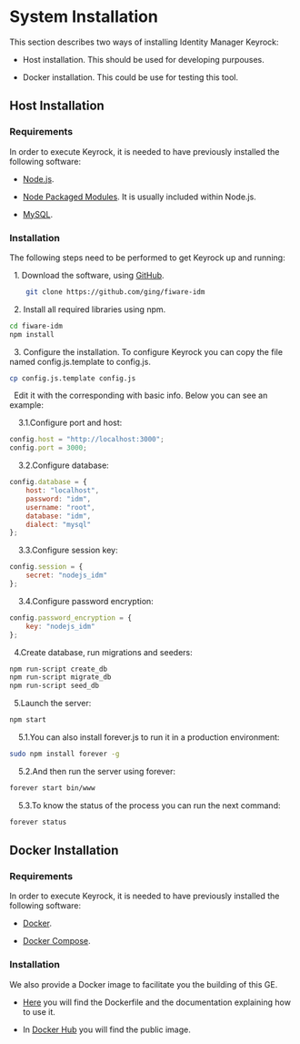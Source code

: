 # System Installation

This section describes two ways of installing Identity Manager Keyrock:

-   Host installation. This should be used for developing purpouses.

-   Docker installation. This could be use for testing this tool.

## Host Installation

### Requirements

In order to execute Keyrock, it is needed to have previously installed the
following software:

-   [Node.js](http://nodejs.org/download).

-   [Node Packaged Modules](https://npmjs.org). It is usually included within
    Node.js.

-   [MySQL](https://www.mysql.com).

### Installation

The following steps need to be performed to get Keyrock up and running:

&nbsp;&nbsp;1\. Download the software, using
[GitHub](http://github.com/ging/fiware-idm).

```bash
    git clone https://github.com/ging/fiware-idm
```

&nbsp;&nbsp;2\. Install all required libraries using npm.

```bash
cd fiware-idm
npm install
```

&nbsp;&nbsp;3\. Configure the installation. To configure Keyrock you can copy
the file named config.js.template to config.js.

```bash
cp config.js.template config.js
```

&nbsp;&nbsp;Edit it with the corresponding with basic info. Below you can see an
example:

&nbsp;&nbsp;&nbsp;&nbsp;3.1\.Configure port and host:

```javascript
config.host = "http://localhost:3000";
config.port = 3000;
```

&nbsp;&nbsp;&nbsp;&nbsp;3.2\.Configure database:

```javascript
config.database = {
    host: "localhost",
    password: "idm",
    username: "root",
    database: "idm",
    dialect: "mysql"
};
```

&nbsp;&nbsp;&nbsp;&nbsp;3.3\.Configure session key:

```javascript
config.session = {
    secret: "nodejs_idm"
};
```

&nbsp;&nbsp;&nbsp;&nbsp;3.4\.Configure password encryption:

```javascript
config.password_encryption = {
    key: "nodejs_idm"
};
```

&nbsp;&nbsp;4\.Create database, run migrations and seeders:

```bash
npm run-script create_db
npm run-script migrate_db
npm run-script seed_db
```

&nbsp;&nbsp;5\.Launch the server:

```bash
npm start
```

&nbsp;&nbsp;&nbsp;&nbsp;5.1\.You can also install forever.js to run it in a
production environment:

```bash
sudo npm install forever -g
```

&nbsp;&nbsp;&nbsp;&nbsp;5.2\.And then run the server using forever:

```bash
forever start bin/www
```

&nbsp;&nbsp;&nbsp;&nbsp;5.3\.To know the status of the process you can run the
next command:

```bash
forever status
```

## Docker Installation

### Requirements

In order to execute Keyrock, it is needed to have previously installed the
following software:

-   [Docker](https://www.docker.com/).

-   [Docker Compose](https://docs.docker.com/compose).

### Installation

We also provide a Docker image to facilitate you the building of this GE.

-   [Here](https://github.com/ging/fiware-idm/tree/master/extras/docker) you
    will find the Dockerfile and the documentation explaining how to use it.

-   In [Docker Hub](https://hub.docker.com/r/fiware/idm/) you will find the
    public image.
